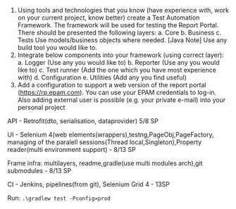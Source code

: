 1.	Using tools and technologies that you know (have experience with, work on your current project, know better) create a Test Automation Framework. The framework will be used for testing the Report Portal. There should be presented the following layers:
      a.	Core
      b.	Business
      c.	Tests
      Use models/business objects where needed.
      [Java Note] Use any build tool you would like to.
2.	Integrate below components into your framework (using correct layer):
      a.	Logger (Use any you would like to)
      b.	Reporter (Use any you would like to)
      c.	Test runner (Add the one which you have most experience with)
      d.	Configuration
      e.	Utilities (Add any you find useful)
3.	Add a configuration to support a web version of the report portal (https://rp.epam.com). You can use your EPAM credentials to log-in. Also adding external user is possible (e.g. your private e-mail) into your personal project

API - Retrofit(dto, serialisation, dataprovider) 5/8 SP

UI - Selenium 4(web elements(wrappers),testng,PageObj,PageFactory, managing of the paralell sessions(Thread local,Singleton),Property reader(multi environment support)  - 8/13 SP

Frame infra: multilayers, readme,gradle(use multi modules arch),git submodules - 8/13 SP

CI - Jenkins, pipelines(from git), Selenium Grid 4 - 13SP

Run:
`.\gradlew test -Pconfig=prod`